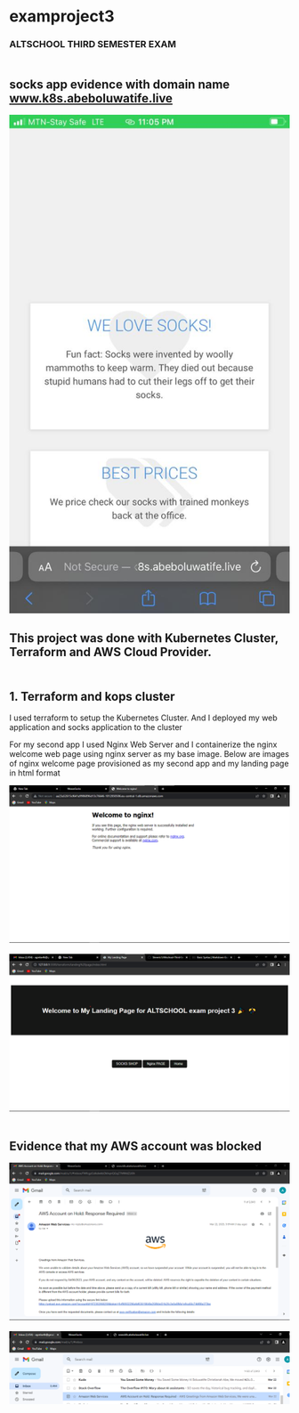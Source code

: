 # examproject3

### ALTSCHOOL THIRD SEMESTER EXAM <br/><br/>

## socks app evidence with domain name www.k8s.abeboluwatife.live
![socksapp](./Project/IMG-20230323-WA0105.jpg)<br/>

## This project was done with Kubernetes Cluster, Terraform and AWS Cloud Provider. <br/><br/>

## 1. Terraform and kops cluster
I used terraform to setup the Kubernetes Cluster. And I deployed my web application and socks application to the cluster

For my second app I used Nginx Web Server and I containerize the nginx welcome web page using nginx server as my base image. Below are images of nginx welcome page provisioned as my second app and my landing page in html format <br/>

![nginxpage](./Project/nginx%20page.png)<br/><br/>
![webapp](./Project/Webapp.png)<br/><br/>

## Evidence that my AWS account was blocked <br/>
![aws](./Project/aws.png) <br/> <br/>
![aws](./Project/aws2.png)